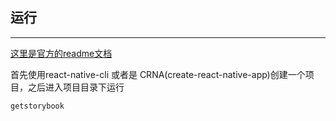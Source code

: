 ## 运行

---

[这里是官方的readme文档](https://github.com/storybooks/storybook/tree/master/app/react-native)

首先使用react-native-cli 或者是 CRNA(create-react-native-app)创建一个项目，之后进入项目目录下运行

```
getstorybook
```